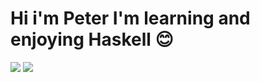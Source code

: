 # Hi i'm Peter I'm learning and enjoying Haskell 😊
<img src="https://github-readme-stats.vercel.app/api?username=risingBirdSong&count_private=true&theme=tokyonight&show_icons=true&hide=issues" > <img src="https://github-readme-stats.vercel.app/api/top-langs/?username=risingBirdSong&langs_count=5&layout=compact&theme=vue&hide_title=true&hide_border=true" >
